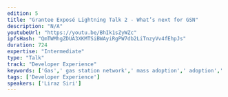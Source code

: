 ```yaml
---
edition: 5
title: "Grantee Exposé Lightning Talk 2 - What’s next for GSN"
description: "N/A"
youtubeUrl: "https://youtu.be/BhIk1sZyWZc"
ipfsHash: "QmTWMhgZDUA3XKMTSiBWAyiRgPW7db2LiTnzyVv4fEhpJs"
duration: 724
expertise: "Intermediate"
type: "Talk"
track: "Developer Experience"
keywords: ['Gas',' gas station network',' mass adoption',' adoption',' defi',' technical']
tags: ['Developer Experience']
speakers: ['Liraz Siri']
---
```

